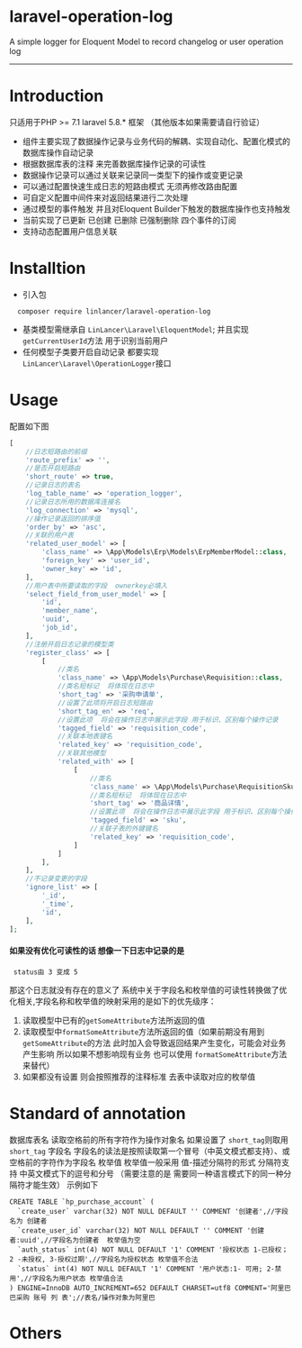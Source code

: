 # laravel-operation-log
A simple logger  for  Eloquent Model to record changelog or user operation log 

---

# Introduction
只适用于PHP >= 7.1  laravel 5.8.* 框架 （其他版本如果需要请自行验证）
* 组件主要实现了数据操作记录与业务代码的解耦、实现自动化、配置化模式的数据库操作自动记录
* 根据数据库表的注释 来完善数据库操作记录的可读性 
* 数据操作记录可以通过关联来记录同一类型下的操作或变更记录
* 可以通过配置快速生成日志的短路由模式 无须再修改路由配置
* 可自定义配置中间件来对返回结果进行二次处理
* 通过模型的事件触发 并且对Eloquent Builder下触发的数据库操作也支持触发
* 当前实现了已更新  已创建 已删除 已强制删除 四个事件的订阅
* 支持动态配置用户信息关联
# Installtion
* 引入包
```
  composer require linlancer/laravel-operation-log
```
* 基类模型需继承自 `LinLancer\Laravel\EloquentModel`; 并且实现 `getCurrentUserId`方法 用于识别当前用户
* 任何模型子类要开启自动记录 都要实现 `LinLancer\Laravel\OperationLogger`接口
# Usage
配置如下图
```php
[
    //日志短路由的前缀
    'route_prefix' => '',
    //是否开启短路由
    'short_route' => true,
    //记录日志的表名
    'log_table_name' => 'operation_logger',
    //记录日志所用的数据库连接名
    'log_connection' => 'mysql',
    //操作记录返回的排序值
    'order_by' => 'asc',
    //关联的用户表
    'related_user_model' => [
        'class_name' => \App\Models\Erp\Models\ErpMemberModel::class,
        'foreign_key' => 'user_id',
        'owner_key' => 'id',
    ],
    //用户表中所要读取的字段  ownerkey必填入
    'select_field_from_user_model' => [
        'id',
        'member_name',
        'uuid',
        'job_id',
    ],
    //注册开启日志记录的模型类
    'register_class' => [
        [
            //类名
            'class_name' => \App\Models\Purchase\Requisition::class,
            //类名短标记  将体现在日志中
            'short_tag' => '采购申请单',
            //设置了此项将开启日志短路由
            'short_tag_en' => 'req',
            //设置此项  将会在操作日志中展示此字段 用于标识、区别每个操作记录
            'tagged_field' => 'requisition_code',
            //关联本地表键名
            'related_key' => 'requisition_code',
            //关联其他模型
            'related_with' => [
                [
                    //类名
                    'class_name' => \App\Models\Purchase\RequisitionSkuInfo::class,
                    //类名短标记  将体现在日志中
                    'short_tag' => '商品详情',
                    //设置此项  将会在操作日志中展示此字段 用于标识、区别每个操作记录
                    'tagged_field' => 'sku',
                    //关联子表的外键键名
                    'related_key' => 'requisition_code',
                ]
            ]
        ],
    ],
    //不记录变更的字段
    'ignore_list' => [
        '_id',
        '_time',
        'id',
    ],
];
```
#### 如果没有优化可读性的话 想像一下日志中记录的是 
```
 status由 3 变成 5
```
那这个日志就没有存在的意义了
系统中关于字段名和枚举值的可读性转换做了优化相关,字段名称和枚举值的映射采用的是如下的优先级序：

1. 读取模型中已有的`getSomeAttribute`方法所返回的值
2. 读取模型中`formatSomeAttribute`方法所返回的值（如果前期没有用到`getSomeAttribute`的方法 此时加入会导致返回结果产生变化，可能会对业务产生影响 所以如果不想影响现有业务 也可以使用 `formatSomeAttribute`方法来替代）
3. 如果都没有设置  则会按照推荐的注释标准 去表中读取对应的枚举值

# Standard of annotation
数据库表名  读取空格前的所有字符作为操作对象名  如果设置了 `short_tag`则取用`short_tag`
字段名 字段名的读法是按照读取第一个冒号（中英文模式都支持）、或空格前的字符作为字段名
枚举值 枚举值一般采用 值-描述分隔符的形式 分隔符支持 中英文模式下的逗号和分号 （需要注意的是 需要同一种语言模式下的同一种分隔符才能生效）
示例如下
```mysql
CREATE TABLE `hp_purchase_account` (
  `create_user` varchar(32) NOT NULL DEFAULT '' COMMENT '创建者',//字段名为 创建者
  `create_user_id` varchar(32) NOT NULL DEFAULT '' COMMENT '创建者:uuid',//字段名为创建者  枚举值为空
  `auth_status` int(4) NOT NULL DEFAULT '1' COMMENT '授权状态 1-已授权； 2 -未授权, 3-授权过期',//字段名为授权状态 枚举值不合法
  `status` int(4) NOT NULL DEFAULT '1' COMMENT '用户状态:1- 可用; 2-禁用',//字段名为用户状态 枚举值合法
) ENGINE=InnoDB AUTO_INCREMENT=652 DEFAULT CHARSET=utf8 COMMENT='阿里巴 巴采购 账号 列 表';//表名/操作对象为阿里巴 
```
# Others

